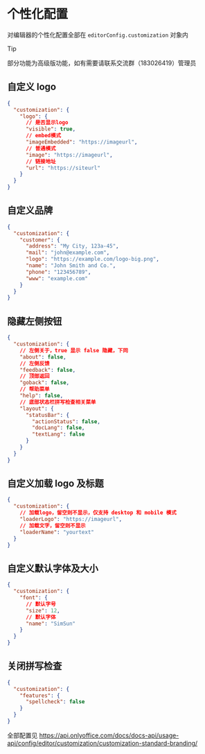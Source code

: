 # 个性化配置

对编辑器的个性化配置全部在 `editorConfig.customization` 对象内

> [!TIP]
> 部分功能为高级版功能，如有需要请联系交流群（183026419）管理员

## 自定义 logo

```json
{
  "customization": {
    "logo": {
      // 是否显示logo
      "visible": true,
      // embed模式
      "imageEmbedded": "https://imageurl",
      // 普通模式
      "image": "https://imageurl",
      // 链接地址
      "url": "https://siteurl"
    }
  }
}
```

<FeedsAds />

## 自定义品牌

```json
{
  "customization": {
    "customer": {
      "address": "My City, 123a-45",
      "mail": "john@example.com",
      "logo": "https://example.com/logo-big.png",
      "name": "John Smith and Co.",
      "phone": "123456789",
      "www": "example.com"
    }
  }
}
```

## 隐藏左侧按钮

```json
{
  "customization": {
    // 左侧关于，true 显示 false 隐藏，下同
    "about": false,
    // 左侧反馈
    "feedback": false,
    // 顶部返回
    "goback": false,
    // 帮助菜单
    "help": false,
    // 底部状态栏拼写检查相关菜单
    "layout": {
      "statusBar": {
        "actionStatus": false,
        "docLang": false,
        "textLang": false
      }
    }
  }
}
```

## 自定义加载 logo 及标题

```json
{
  "customization": {
    // 加载logo，留空则不显示，仅支持 desktop 和 mobile 模式
    "loaderLogo": "https://imageurl",
    // 加载文字，留空则不显示
    "loaderName": "yourtext"
  }
}
```

## 自定义默认字体及大小

```json
{
  "customization": {
    "font": {
      // 默认字号
      "size": 12,
      // 默认字体
      "name": "SimSun"
    }
  }
}
```

## 关闭拼写检查

```json
{
  "customization": {
    "features": {
      "spellcheck": false
    }
  }
}
```

全部配置见 https://api.onlyoffice.com/docs/docs-api/usage-api/config/editor/customization/customization-standard-branding/
